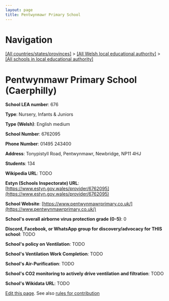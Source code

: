 ```yaml
---
layout: page
title: Pentwynmawr Primary School
---
```

# Navigation

[[All countries/states/provinces]](../../..) > [[All Welsh local educational authority]](../..) > [[All schools in local educational authority]](..)

# Pentwynmawr Primary School (Caerphilly)

**School LEA number**: 676

**Type**: Nursery, Infants & Juniors

**Type (Welsh)**: English medium

**School Number**: 6762095

**Phone Number**: 01495 243400

**Address**: Tonypistyll Road, Pentwynmawr, Newbridge, NP11 4HJ

**Students**: 134

**Wikipedia URL**: TODO

**Estyn (Schools Inspectorate) URL**: [https://www.estyn.gov.wales/provider/6762095](https://www.estyn.gov.wales/provider/6762095)

**School Website**: [https://www.pentwynmawrprimary.co.uk/](https://www.pentwynmawrprimary.co.uk/)

**School's overall airborne virus protection grade (0-5)**: 0

**Discord, Facebook, or WhatsApp group for discovery/advocacy for THIS school**: TODO

**School's policy on Ventilation**: TODO

**School's Ventilation Work Completion**: TODO

**School's Air-Purification**: TODO

**School's CO2 monitoring to actively drive ventilation and filtration**: TODO

**School's Wikidata URL**: TODO




[Edit this page](https://github.com/VentilationProject/Wales/edit/prif/./Caerphilly/Pentwynmawr_Primary_School.md). See also [rules for contribution](../../../contribution-rules/)
